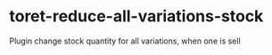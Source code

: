 # toret-reduce-all-variations-stock
Plugin change stock quantity for all variations, when one is sell
